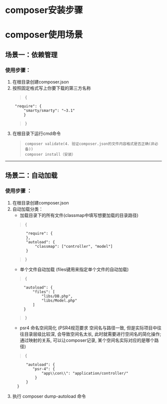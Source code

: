# composer安装步骤
# composer使用场景
## 场景一：依赖管理  
### 使用步骤：
1. 在根目录创建composer.json
2. 按照固定格式写上你要下载的第三方名称  
    >     {
    	"require": {
    		"smarty/smarty": "~3.1"
    	    }
    >     } 
3. 在根目录下运行cmd命令
    >     composer validate(4. 验证composer.json的文件内容格式是否正确(非必备))
    >     composer install（安装）

***
## 场景二：自动加载  
### 使用步骤 ：
1. 在根目录创建composer.json
2. 自动加载分类：
    * 加载目录下的所有文件(classmap中填写想要加载的目录路径)
    >     {
	         "require": {
	         },
	         "autoload": {
		         "classmap": ["controller", "model"]
	         }
    >     }
    * 单个文件自动加载 (files键用来指定单个文件的自动加载)
    >     {
         	"autoload": {
         		"files": [
	         		"libs/DB.php",
        			"libs/Model.php"
	         	]
	        }
    >     }
    * psr4 命名空间简化  (PSR4规范要求 空间名与路径一致, 但是实际项目中往往目录层级比较深, 会导致空间名太长, 此时就需要进行空间名的简化操作;通过映射的关系, 可以让composer记录, 某个空间名实际对应的是哪个路径)
    >     {
	         "autoload": {
	         	"psr-4": {
		         	"app\\con\\": "application/controller/"
		         }
	         }
         }

3. 执行 composer dump-autoload 命令
